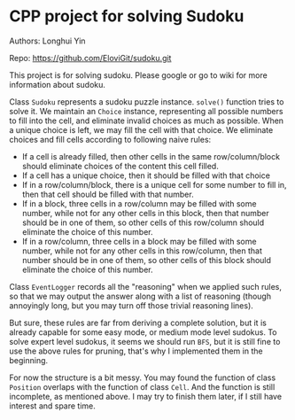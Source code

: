 # CPP project for solving Sudoku



Authors: Longhui Yin

Repo: https://github.com/EloviGit/sudoku.git



This project is for solving sudoku. Please google or go to wiki for more information about sudoku.

Class `Sudoku` represents a sudoku puzzle instance. `solve()` function tries to solve it. We maintain an `Choice` instance, representing all possible numbers to fill into the cell, and eliminate invalid choices as much as possible. When a unique choice is left, we may fill the cell with that choice. We eliminate choices and fill cells according to following naive rules:

- If a cell is already filled, then other cells in the same row/column/block should eliminate choices of the content this cell filled.
- If a cell has a unique choice, then it should be filled with that choice
- If in a row/column/block, there is a unique cell for some number to fill in, then that cell should be filled with that number.
- If in a block, three cells in a row/column may be filled with some number, while not for any other cells in this block, then that number should be in one of them, so other cells of this row/column should eliminate the choice of this number.
- If in a row/column, three cells in a block may be filled with some number, while not for any other cells in this row/column, then that number should be in one of them, so other cells of this block should eliminate the choice of this number.

Class `EventLogger` records all the "reasoning"  when we applied such rules, so that we may output the answer along with a list of reasoning (though annoyingly long, but you may turn off those trivial reasoning lines).

But sure, these rules are far from deriving a complete solution, but it is already capable for some easy mode, or medium mode level sudokus. To solve expert level sudokus, it seems we should run `BFS`, but it is still fine to use the above rules for pruning, that's why I implemented them in the beginning.



For now the structure is a bit messy. You may found the function of class `Position` overlaps with the function of class `Cell`. And the function is still incomplete, as mentioned above. I may try to finish them later, if I still have interest and spare time.